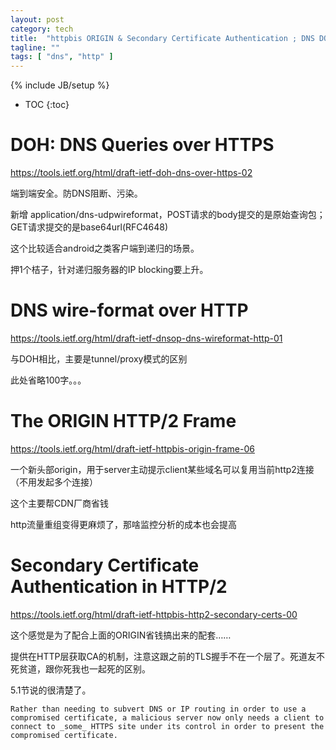 ```yaml
---
layout: post
category: tech
title:  "httpbis ORIGIN & Secondary Certificate Authentication ; DNS DOH"
tagline: ""
tags: [ "dns", "http" ] 
---
```

{% include JB/setup %}

* TOC
{:toc}

# DOH: DNS Queries over HTTPS

https://tools.ietf.org/html/draft-ietf-doh-dns-over-https-02

端到端安全。防DNS阻断、污染。

新增 application/dns-udpwireformat，POST请求的body提交的是原始查询包；GET请求提交的是base64url(RFC4648)

这个比较适合android之类客户端到递归的场景。

押1个桔子，针对递归服务器的IP blocking要上升。

# DNS wire-format over HTTP 

https://tools.ietf.org/html/draft-ietf-dnsop-dns-wireformat-http-01

与DOH相比，主要是tunnel/proxy模式的区别

此处省略100字。。。

# The ORIGIN HTTP/2 Frame

https://tools.ietf.org/html/draft-ietf-httpbis-origin-frame-06

一个新头部origin，用于server主动提示client某些域名可以复用当前http2连接（不用发起多个连接）

这个主要帮CDN厂商省钱

http流量重组变得更麻烦了，那啥监控分析的成本也会提高

# Secondary Certificate Authentication in HTTP/2 

https://tools.ietf.org/html/draft-ietf-httpbis-http2-secondary-certs-00

这个感觉是为了配合上面的ORIGIN省钱搞出来的配套……

提供在HTTP层获取CA的机制，注意这跟之前的TLS握手不在一个层了。死道友不死贫道，跟你死我也一起死的区别。

5.1节说的很清楚了。

    Rather than needing to subvert DNS or IP routing in order to use a compromised certificate, a malicious server now only needs a client to connect to _some_ HTTPS site under its control in order to present the compromised certificate.
